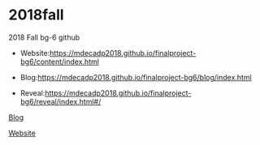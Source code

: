 # 2018fall
2018 Fall bg-6 github 

* Website:https://mdecadp2018.github.io/finalproject-bg6/content/index.html

* Blog:https://mdecadp2018.github.io/finalproject-bg6/blog/index.html

* Reveal:https://mdecadp2018.github.io/finalproject-bg6/reveal/index.html#/

[Blog ](https://mdecadp2018.github.io/finalproject-bg6/blog/index.html)

[Website ](./../content/index.html)
